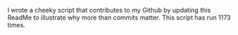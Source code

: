 I wrote a cheeky script that contributes to my Github by updating this ReadMe to illustrate why more than commits matter. This script has run 1173 times.
